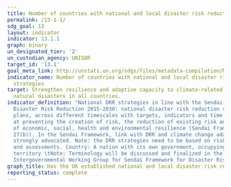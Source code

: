 ```yaml
---
title: Number of countries with national and local disaster risk reduction strategies
permalink: /13-1-1/
sdg_goal: 13
layout: indicator
indicator: 13.1.1
graph: binary
un_designated_tier: '2'
un_custodian_agency: UNISDR
target_id: '13.1'
goal_meta_link: http://unstats.un.org/sdgs/files/metadata-compilation/Metadata-Goal-13.pdf
indicator_name: Number of countries with national and local disaster risk reduction
  strategies
target: Strengthen resilience and adaptive capacity to climate-related hazards and
  natural disasters in all countries.
indicator_definition: "National DRR strategies in line with the Sendai Framework for
  Disaster Risk Reduction 2015-2030: national disaster risk reduction strategies and
  plans, across different timescales with targets, indicators and time frames, aimed
  at preventing the creation of risk, the reduction of existing risk and the strengthening
  of economic, social, health and environmental resilience (Sendai Framework, para
  27(b)). In the Sendai Framework, link with DRR and climate change adaptation is
  strongly advocated. Note: the DRR strategies need to be based on risk information
  and assessments. Country: A nation with its own government, occupying a particular
  territory \tNote: Terminology will be discussed and finalized in the Open-ended
  Intergovernmental Working Group for Sendai Framework for Disaster Risk Reduction."
graph_title: Has the UK established national and local disaster risk reduction strategies?
reporting_status: complete
---
```

